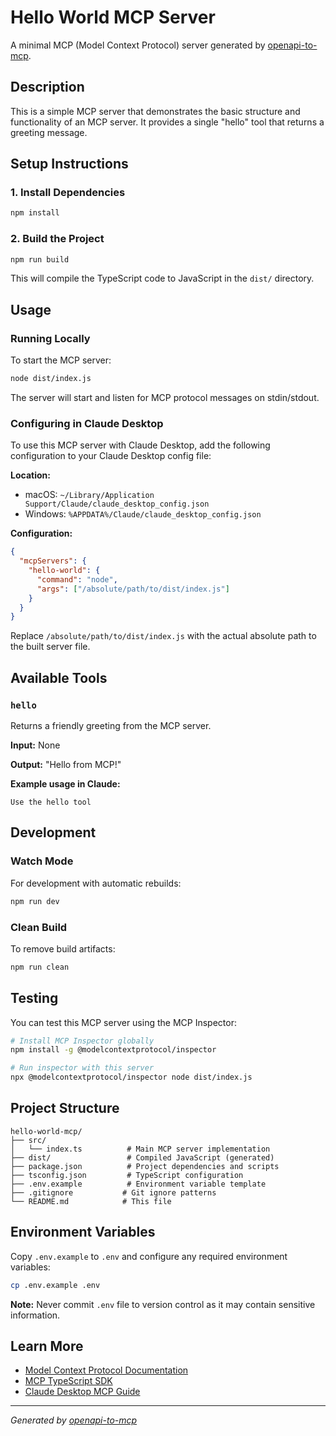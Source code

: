 # Hello World MCP Server

A minimal MCP (Model Context Protocol) server generated by [openapi-to-mcp](https://github.com/yourusername/openapi-to-mcp).

## Description

This is a simple MCP server that demonstrates the basic structure and functionality of an MCP server. It provides a single "hello" tool that returns a greeting message.

## Setup Instructions

### 1. Install Dependencies

```bash
npm install
```

### 2. Build the Project

```bash
npm run build
```

This will compile the TypeScript code to JavaScript in the `dist/` directory.

## Usage

### Running Locally

To start the MCP server:

```bash
node dist/index.js
```

The server will start and listen for MCP protocol messages on stdin/stdout.

### Configuring in Claude Desktop

To use this MCP server with Claude Desktop, add the following configuration to your Claude Desktop config file:

**Location:**
- macOS: `~/Library/Application Support/Claude/claude_desktop_config.json`
- Windows: `%APPDATA%/Claude/claude_desktop_config.json`

**Configuration:**
```json
{
  "mcpServers": {
    "hello-world": {
      "command": "node",
      "args": ["/absolute/path/to/dist/index.js"]
    }
  }
}
```

Replace `/absolute/path/to/dist/index.js` with the actual absolute path to the built server file.

## Available Tools

### `hello`

Returns a friendly greeting from the MCP server.

**Input:** None

**Output:** "Hello from MCP!"

**Example usage in Claude:**
```
Use the hello tool
```

## Development

### Watch Mode

For development with automatic rebuilds:

```bash
npm run dev
```

### Clean Build

To remove build artifacts:

```bash
npm run clean
```

## Testing

You can test this MCP server using the MCP Inspector:

```bash
# Install MCP Inspector globally
npm install -g @modelcontextprotocol/inspector

# Run inspector with this server
npx @modelcontextprotocol/inspector node dist/index.js
```

## Project Structure

```
hello-world-mcp/
├── src/
│   └── index.ts          # Main MCP server implementation
├── dist/                 # Compiled JavaScript (generated)
├── package.json          # Project dependencies and scripts
├── tsconfig.json         # TypeScript configuration
├── .env.example          # Environment variable template
├── .gitignore           # Git ignore patterns
└── README.md            # This file
```

## Environment Variables

Copy `.env.example` to `.env` and configure any required environment variables:

```bash
cp .env.example .env
```

**Note:** Never commit `.env` file to version control as it may contain sensitive information.

## Learn More

- [Model Context Protocol Documentation](https://modelcontextprotocol.io)
- [MCP TypeScript SDK](https://github.com/modelcontextprotocol/typescript-sdk)
- [Claude Desktop MCP Guide](https://docs.anthropic.com/claude/docs/mcp)

---

*Generated by [openapi-to-mcp](https://github.com/yourusername/openapi-to-mcp)*
